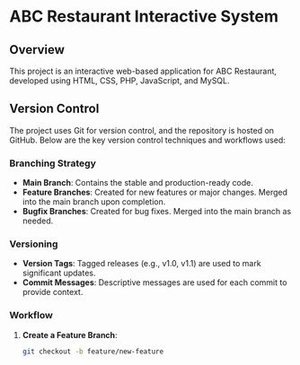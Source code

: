 # ABC Restaurant Interactive System

## Overview
This project is an interactive web-based application for ABC Restaurant, developed using HTML, CSS, PHP, JavaScript, and MySQL.

## Version Control
The project uses Git for version control, and the repository is hosted on GitHub. Below are the key version control techniques and workflows used:

### Branching Strategy
- **Main Branch**: Contains the stable and production-ready code.
- **Feature Branches**: Created for new features or major changes. Merged into the main branch upon completion.
- **Bugfix Branches**: Created for bug fixes. Merged into the main branch as needed.

### Versioning
- **Version Tags**: Tagged releases (e.g., v1.0, v1.1) are used to mark significant updates.
- **Commit Messages**: Descriptive messages are used for each commit to provide context.

### Workflow
1. **Create a Feature Branch**:
   ```bash
   git checkout -b feature/new-feature



